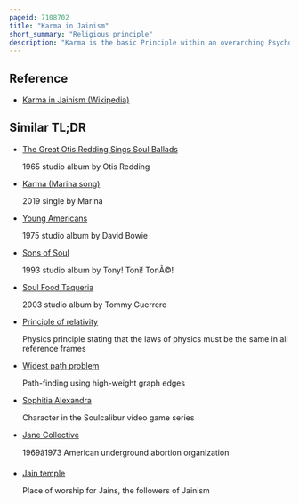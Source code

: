 ```yaml
---
pageid: 7108702
title: "Karma in Jainism"
short_summary: "Religious principle"
description: "Karma is the basic Principle within an overarching Psychocosmology in Jainism. Human moral actions form the basis of the transmigration of the soul. The Soul is limited in a Cycle of Rebirth buried within the temporal World until finally achieving Liberation. Liberation is achieved by following a path of purification."
---
```


## Reference

- [Karma in Jainism (Wikipedia)](https://en.wikipedia.org/?curid=7108702)

## Similar TL;DR

- [The Great Otis Redding Sings Soul Ballads](/tldr/en/the-great-otis-redding-sings-soul-ballads)

  1965 studio album by Otis Redding

- [Karma (Marina song)](/tldr/en/karma-marina-song)

  2019 single by Marina

- [Young Americans](/tldr/en/young-americans)

  1975 studio album by David Bowie

- [Sons of Soul](/tldr/en/sons-of-soul)

  1993 studio album by Tony! Toni! TonÃ©!

- [Soul Food Taqueria](/tldr/en/soul-food-taqueria)

  2003 studio album by Tommy Guerrero

- [Principle of relativity](/tldr/en/principle-of-relativity)

  Physics principle stating that the laws of physics must be the same in all reference frames

- [Widest path problem](/tldr/en/widest-path-problem)

  Path-finding using high-weight graph edges

- [Sophitia Alexandra](/tldr/en/sophitia-alexandra)

  Character in the Soulcalibur video game series

- [Jane Collective](/tldr/en/jane-collective)

  1969â1973 American underground abortion organization

- [Jain temple](/tldr/en/jain-temple)

  Place of worship for Jains, the followers of Jainism
